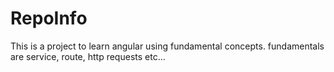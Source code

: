 # RepoInfo

This is a project to learn angular using fundamental concepts. fundamentals are service, route, http requests etc...